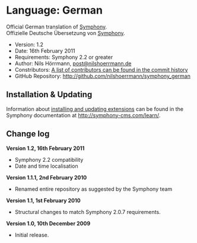 # Language: German

Official German translation of [Symphony](http://www.symphony-cms.com).  
Offizielle Deutsche Übersetzung von [Symphony](http://www.symphony-cms.com).

- Version: 1.2
- Date: 16th February 2011
- Requirements: Symphony 2.2 or greater
- Author: Nils Hörrmann, post@nilshoerrmann.de
- Constributors: [A list of contributors can be found in the commit history](http://github.com/nilshoerrmann/symphony_german/commits/master)
- GitHub Repository: <http://github.com/nilshoerrmann/symphony_german>

## Installation & Updating

Information about [installing and updating extensions](http://symphony-cms.com/learn/tasks/view/install-an-extension/) can be found in the Symphony documentation at <http://symphony-cms.com/learn/>.

## Change log

**Version 1.2, 16th February 2011**

- Symphony 2.2 compatibility
- Date and time localisation

**Version 1.1.1, 2nd February 2010**

- Renamed entire repository as suggested by the Symphony team 

**Version 1.1, 1st February 2010**

- Structural changes to match Symphony 2.0.7 requirements.

**Version 1.0, 10th December 2009**

- Initial release.